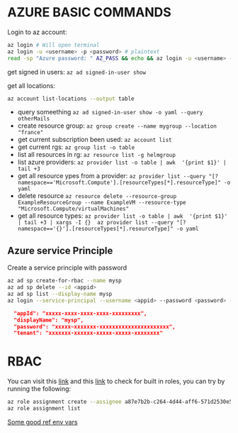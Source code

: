 # AZURE BASIC COMMANDS
Login to az account: 
```sh
az login # Will open terminal
az login -u <username> -p <password> # plaintext
read -sp "Azure password: " AZ_PASS && echo && az login -u <username> -p $AZ_PASS # Bash
```
get signed in users: `az ad signed-in-user show`

get all locations:
```sh
az account list-locations --output table
```

- query someething `az ad signed-in-user show -o yaml --query otherMails`
- create resource group: `az group create --name mygroup --location "france"` 
- get current subscription been used: `az account list`
- get current rgs: `az group list -o table`
- list all resources in rg: `az resource list -g helmgroup`
- list azure providers: `az provider list -o table | awk  '{print $1}' | tail +3`
- get all resource ypes from a provider: `az provider list --query "[?namespace=='Microsoft.Compute'].[resourceTypes[*].resourceType]" -o yaml`
- delete resource `az resource delete --resource-group ExampleResourceGroup --name ExampleVM --resource-type "Microsoft.Compute/virtualMachines"`
- get all resource types: `az provider list -o table | awk  '{print $1}' | tail +3 | xargs -I {}  az provider list --query "[?namespace=='{}'].[resourceTypes[*].resourceType]" -o yaml`
## Azure service Principle
Create a service principle with password
```sh
az ad sp create-for-rbac --name mysp
az ad sp delete --id <appid>
az ad sp list --display-name mysp
az login --service-principal --username <appid> --password <password> --tenant <tenantid>
```
```json
  "appId": "xxxxx-xxxx-xxxx-xxxx-xxxxxxxxx",
  "displayName": "mysp",
  "password": "xxxxx~xxxxxxx-xxxxxxxxxxxxxxxxxxxxxx",
  "tenant": "xxxxxxx-xxxxxx-xxxxx-xxxxx-xxxxxxxx"
```

# RBAC
You can visit this [link](https://learn.microsoft.com/en-us/cli/azure/role/assignment?view=azure-cli-latest#az-role-assignment-create) and this [link](https://learn.microsoft.com/en-us/azure/role-based-access-control/built-in-roles) to check for built in roles, you can try by running the following: 
```sh
az role assignment create --assignee a87e7b2b-c264-4d44-aff6-571d2530e5e0 --role Owner
az role assignment list
```
[Some good ref env vars](https://github.com/Azure/azure-sdk-for-go/wiki/Set-up-Your-Environment-for-Authentication)
